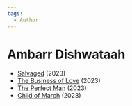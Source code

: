 ```yaml
---
tags:
  - Author
---
```


# Ambarr Dishwataah

- [Salvaged](./salvaged.md) (2023)
- [The Business of Love](./thebusinessoflove.md) (2023)
- [The Perfect Man](./theperfectman.md) (2023)
- [Child of March](./childofmarch.md) (2023)